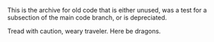 This is the archive for old code that is either unused, was a test for a subsection of the main code branch, or is depreciated. 

Tread with caution, weary traveler. Here be dragons.
